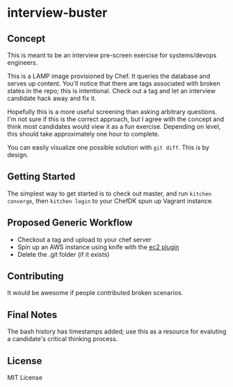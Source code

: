 # interview-buster

## Concept
This is meant to be an interview pre-screen exercise for systems/devops engineers.

This is a LAMP image provisioned by Chef.  It queries the database and serves up content.  You'll notice that there are tags associated with broken states in the repo; this is intentional.  Check out a tag and let an interview candidate hack away and fix it.  

Hopefully this is a more useful screening than asking arbitrary questions.  I'm not sure if this is the correct approach, but I agree with the concept and think most candidates would view it as a fun exercise.  Depending on level, this should take approximately one hour to complete.

You can easily visualize one possible solution with `git diff`.  This is by design.

## Getting Started
The simplest way to get started is to check out master, and run `kitchen converge`, then `kitchen login` to your ChefDK spun up Vagrant instance.

## Proposed Generic Workflow
*   Checkout a tag and upload to your chef server
*   Spin up an AWS instance using knife with the [ec2 plugin](https://github.com/chef/knife-ec2)
*   Delete the .git folder (if it exists)

## Contributing
It would be awesome if people contributed broken scenarios.

## Final Notes
The bash history has timestamps added; use this as a resource for evaluting a candidate's critical thinking process.

## License
MIT License
